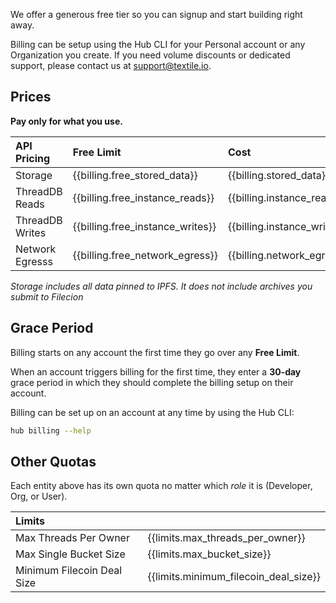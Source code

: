 We offer a generous free tier so you can signup and start building right away. 

Billing can be setup using the Hub CLI for your Personal account or any Organization you create. If you need volume discounts or dedicated support, please contact us at [support@textile.io](mailto:support@textile.io).

## Prices

**Pay only for what you use.**

| API Pricing | Free Limit | Cost |
| :------ | :------ | :------ |
| Storage | {{billing.free_stored_data}} |  {{billing.stored_data}}
| ThreadDB Reads | {{billing.free_instance_reads}} |  {{billing.instance_reads}}
| ThreadDB Writes | {{billing.free_instance_writes}} |  {{billing.instance_writes}}
| Network Egresss | {{billing.free_network_egress}} |  {{billing.network_egress}}

_Storage includes all data pinned to IPFS. It does not include archives you submit to Filecion_

## Grace Period

Billing starts on any account the first time they go over any **Free Limit**.

When an account triggers billing for the first time, they enter a **30-day** grace period in which they should complete the billing setup on their account. 

Billing can be set up on an account at any time by using the Hub CLI:

```bash
hub billing --help
```

## Other Quotas

Each entity above has its own quota no matter which *role* it is (Developer, Org, or User). 

| Limits | |
| :------ | :------ |
| Max Threads Per Owner | {{limits.max_threads_per_owner}} |
| Max Single Bucket Size | {{limits.max_bucket_size}} |
| Minimum Filecoin Deal Size | {{limits.minimum_filecoin_deal_size}} |